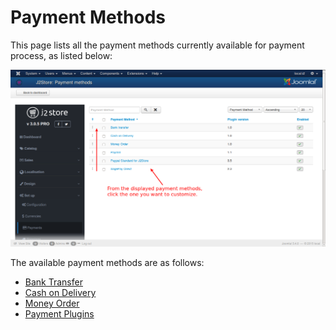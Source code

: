 # Payment Methods

This page lists all the payment methods currently available for payment process, as listed below:

![Payment Methods](./assets/images/Payment_Methods.png)

The available payment methods are as follows:

* [Bank Transfer](./assets/images/http://j2store.gitbooks.io/user-guide/content/bank_transfer.html)
* [Cash on Delivery](./assets/images/http://j2store.gitbooks.io/user-guide/content/cash_on_delivery.html)
* [Money Order](./assets/images/http://j2store.gitbooks.io/user-guide/content/money_order.html)
* [Payment Plugins](./assets/images/http://j2store.gitbooks.io/user-guide/content/payment_plugins.html)
